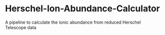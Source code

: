 # Herschel-Ion-Abundance-Calculator
A pipeline to calculate the ionic abundance from reduced Herschel Telescope data
